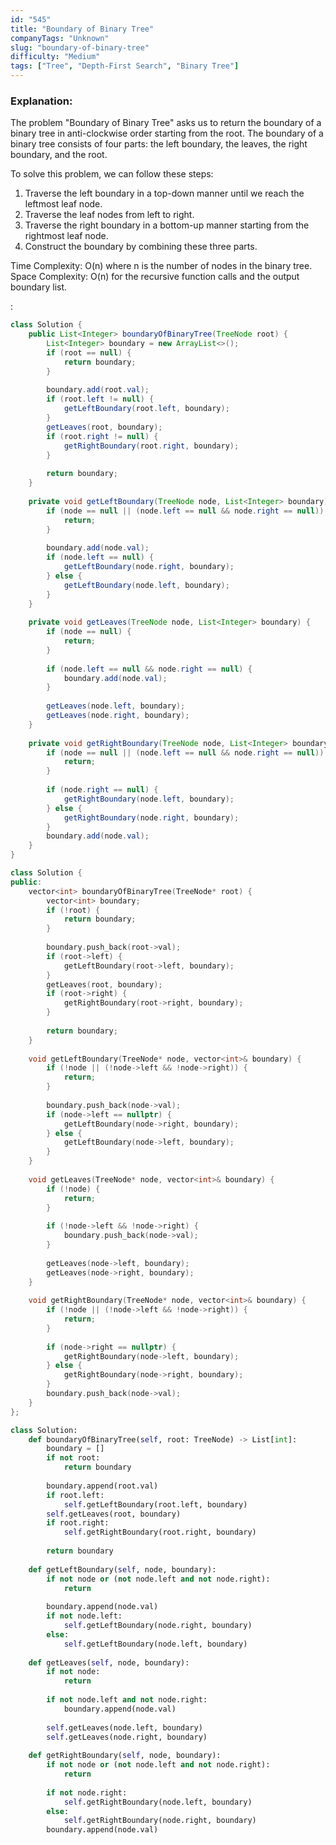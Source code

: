 ```yaml
---
id: "545"
title: "Boundary of Binary Tree"
companyTags: "Unknown"
slug: "boundary-of-binary-tree"
difficulty: "Medium"
tags: ["Tree", "Depth-First Search", "Binary Tree"]
---
```


### Explanation:

The problem "Boundary of Binary Tree" asks us to return the boundary of a binary tree in anti-clockwise order starting from the root. The boundary of a binary tree consists of four parts: the left boundary, the leaves, the right boundary, and the root.

To solve this problem, we can follow these steps:
1. Traverse the left boundary in a top-down manner until we reach the leftmost leaf node.
2. Traverse the leaf nodes from left to right.
3. Traverse the right boundary in a bottom-up manner starting from the rightmost leaf node.
4. Construct the boundary by combining these three parts.

Time Complexity: O(n) where n is the number of nodes in the binary tree.
Space Complexity: O(n) for the recursive function calls and the output boundary list.

:

```java
class Solution {
    public List<Integer> boundaryOfBinaryTree(TreeNode root) {
        List<Integer> boundary = new ArrayList<>();
        if (root == null) {
            return boundary;
        }
        
        boundary.add(root.val);
        if (root.left != null) {
            getLeftBoundary(root.left, boundary);
        }
        getLeaves(root, boundary);
        if (root.right != null) {
            getRightBoundary(root.right, boundary);
        }
        
        return boundary;
    }
    
    private void getLeftBoundary(TreeNode node, List<Integer> boundary) {
        if (node == null || (node.left == null && node.right == null)) {
            return;
        }
        
        boundary.add(node.val);
        if (node.left == null) {
            getLeftBoundary(node.right, boundary);
        } else {
            getLeftBoundary(node.left, boundary);
        }
    }
    
    private void getLeaves(TreeNode node, List<Integer> boundary) {
        if (node == null) {
            return;
        }
        
        if (node.left == null && node.right == null) {
            boundary.add(node.val);
        }
        
        getLeaves(node.left, boundary);
        getLeaves(node.right, boundary);
    }
    
    private void getRightBoundary(TreeNode node, List<Integer> boundary) {
        if (node == null || (node.left == null && node.right == null)) {
            return;
        }
        
        if (node.right == null) {
            getRightBoundary(node.left, boundary);
        } else {
            getRightBoundary(node.right, boundary);
        }
        boundary.add(node.val);
    }
}
```

```cpp
class Solution {
public:
    vector<int> boundaryOfBinaryTree(TreeNode* root) {
        vector<int> boundary;
        if (!root) {
            return boundary;
        }
        
        boundary.push_back(root->val);
        if (root->left) {
            getLeftBoundary(root->left, boundary);
        }
        getLeaves(root, boundary);
        if (root->right) {
            getRightBoundary(root->right, boundary);
        }
        
        return boundary;
    }
    
    void getLeftBoundary(TreeNode* node, vector<int>& boundary) {
        if (!node || (!node->left && !node->right)) {
            return;
        }
        
        boundary.push_back(node->val);
        if (node->left == nullptr) {
            getLeftBoundary(node->right, boundary);
        } else {
            getLeftBoundary(node->left, boundary);
        }
    }
    
    void getLeaves(TreeNode* node, vector<int>& boundary) {
        if (!node) {
            return;
        }
        
        if (!node->left && !node->right) {
            boundary.push_back(node->val);
        }
        
        getLeaves(node->left, boundary);
        getLeaves(node->right, boundary);
    }
    
    void getRightBoundary(TreeNode* node, vector<int>& boundary) {
        if (!node || (!node->left && !node->right)) {
            return;
        }
        
        if (node->right == nullptr) {
            getRightBoundary(node->left, boundary);
        } else {
            getRightBoundary(node->right, boundary);
        }
        boundary.push_back(node->val);
    }
};
```

```python
class Solution:
    def boundaryOfBinaryTree(self, root: TreeNode) -> List[int]:
        boundary = []
        if not root:
            return boundary
        
        boundary.append(root.val)
        if root.left:
            self.getLeftBoundary(root.left, boundary)
        self.getLeaves(root, boundary)
        if root.right:
            self.getRightBoundary(root.right, boundary)
        
        return boundary
    
    def getLeftBoundary(self, node, boundary):
        if not node or (not node.left and not node.right):
            return
        
        boundary.append(node.val)
        if not node.left:
            self.getLeftBoundary(node.right, boundary)
        else:
            self.getLeftBoundary(node.left, boundary)
    
    def getLeaves(self, node, boundary):
        if not node:
            return
        
        if not node.left and not node.right:
            boundary.append(node.val)
        
        self.getLeaves(node.left, boundary)
        self.getLeaves(node.right, boundary)
    
    def getRightBoundary(self, node, boundary):
        if not node or (not node.left and not node.right):
            return
        
        if not node.right:
            self.getRightBoundary(node.left, boundary)
        else:
            self.getRightBoundary(node.right, boundary)
        boundary.append(node.val)
```